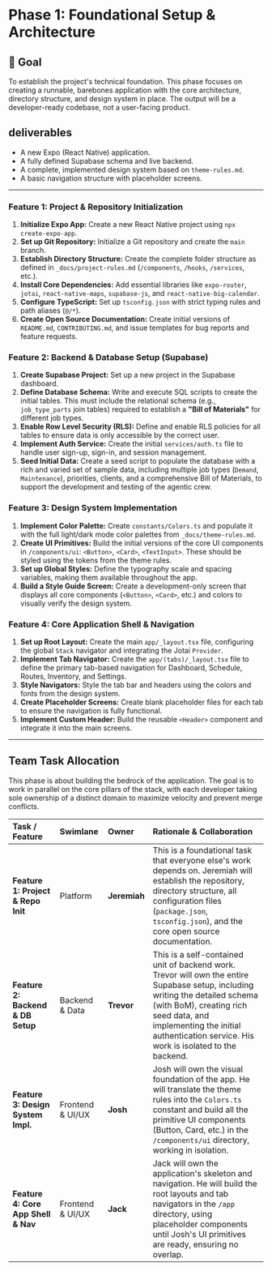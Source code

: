 # Phase 1: Foundational Setup & Architecture

## 🎯 Goal
To establish the project's technical foundation. This phase focuses on creating a runnable, barebones application with the core architecture, directory structure, and design system in place. The output will be a developer-ready codebase, not a user-facing product.

##  deliverables
- A new Expo (React Native) application.
- A fully defined Supabase schema and live backend.
- A complete, implemented design system based on `theme-rules.md`.
- A basic navigation structure with placeholder screens.

---

### Feature 1: Project & Repository Initialization

1.  **Initialize Expo App:** Create a new React Native project using `npx create-expo-app`.
2.  **Set up Git Repository:** Initialize a Git repository and create the `main` branch.
3.  **Establish Directory Structure:** Create the complete folder structure as defined in `_docs/project-rules.md` (`/components`, `/hooks`, `/services`, etc.).
4.  **Install Core Dependencies:** Add essential libraries like `expo-router`, `jotai`, `react-native-maps`, `supabase-js`, and `react-native-big-calendar`.
5.  **Configure TypeScript:** Set up `tsconfig.json` with strict typing rules and path aliases (`@/*`).
6.  **Create Open Source Documentation:** Create initial versions of `README.md`, `CONTRIBUTING.md`, and issue templates for bug reports and feature requests.

### Feature 2: Backend & Database Setup (Supabase)

1.  **Create Supabase Project:** Set up a new project in the Supabase dashboard.
2.  **Define Database Schema:** Write and execute SQL scripts to create the initial tables. This must include the relational schema (e.g., `job_type_parts` join tables) required to establish a **"Bill of Materials"** for different job types.
3.  **Enable Row Level Security (RLS):** Define and enable RLS policies for all tables to ensure data is only accessible by the correct user.
4.  **Implement Auth Service:** Create the initial `services/auth.ts` file to handle user sign-up, sign-in, and session management.
5.  **Seed Initial Data:** Create a seed script to populate the database with a rich and varied set of sample data, including multiple job types (`Demand`, `Maintenance`), priorities, clients, and a comprehensive Bill of Materials, to support the development and testing of the agentic crew.

### Feature 3: Design System Implementation

1.  **Implement Color Palette:** Create `constants/Colors.ts` and populate it with the full light/dark mode color palettes from `_docs/theme-rules.md`.
2.  **Create UI Primitives:** Build the initial versions of the core UI components in `/components/ui`: `<Button>`, `<Card>`, `<TextInput>`. These should be styled using the tokens from the theme rules.
3.  **Set up Global Styles:** Define the typography scale and spacing variables, making them available throughout the app.
4.  **Build a Style Guide Screen:** Create a development-only screen that displays all core components (`<Button>`, `<Card>`, etc.) and colors to visually verify the design system.

### Feature 4: Core Application Shell & Navigation

1.  **Set up Root Layout:** Create the main `app/_layout.tsx` file, configuring the global `Stack` navigator and integrating the Jotai `Provider`.
2.  **Implement Tab Navigator:** Create the `app/(tabs)/_layout.tsx` file to define the primary tab-based navigation for Dashboard, Schedule, Routes, Inventory, and Settings.
3.  **Style Navigators:** Style the tab bar and headers using the colors and fonts from the design system.
4.  **Create Placeholder Screens:** Create blank placeholder files for each tab to ensure the navigation is fully functional.
5.  **Implement Custom Header:** Build the reusable `<Header>` component and integrate it into the main screens.

---

## Team Task Allocation
This phase is about building the bedrock of the application. The goal is to work in parallel on the core pillars of the stack, with each developer taking sole ownership of a distinct domain to maximize velocity and prevent merge conflicts.

| Task / Feature | Swimlane | Owner | Rationale & Collaboration |
| :--- | :--- | :--- | :--- |
| **Feature 1: Project & Repo Init** | Platform | **Jeremiah** | This is a foundational task that everyone else's work depends on. Jeremiah will establish the repository, directory structure, all configuration files (`package.json`, `tsconfig.json`), and the core open source documentation. |
| **Feature 2: Backend & DB Setup** | Backend & Data | **Trevor** | This is a self-contained unit of backend work. Trevor will own the entire Supabase setup, including writing the detailed schema (with BoM), creating rich seed data, and implementing the initial authentication service. His work is isolated to the backend. |
| **Feature 3: Design System Impl.** | Frontend & UI/UX | **Josh** | Josh will own the visual foundation of the app. He will translate the theme rules into the `Colors.ts` constant and build all the primitive UI components (Button, Card, etc.) in the `/components/ui` directory, working in isolation. |
| **Feature 4: Core App Shell & Nav** | Frontend & UI/UX | **Jack** | Jack will own the application's skeleton and navigation. He will build the root layouts and tab navigators in the `/app` directory, using placeholder components until Josh's UI primitives are ready, ensuring no overlap. | 